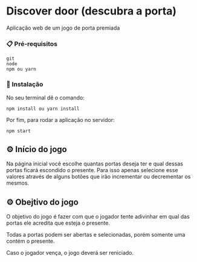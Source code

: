 # Discover door (descubra a porta)

Aplicação web de um jogo de porta premiada

### 📋 Pré-requisitos

```
git
node
npm ou yarn
```

### 🔧 Instalação

No seu terminal dê o comando:

```
npm install ou yarn install
```

Por fim, para rodar a aplicação no servidor:

```
npm start
```

## ⚙️ Início do jogo

Na página inicial você escolhe quantas portas deseja ter e qual dessas portas ficará escondido o presente.
Para isso apenas selecione esse valores através de alguns botões que irão incrementar ou decrementar os mesmos.

## ⚙️ Obejtivo do jogo

O objetivo do jogo é fazer com que o jogador tente adivinhar em qual das portas ele acredita que esteja o presente.

Todas a portas podem ser abertas e selecionadas, porém somente uma contém o presente.

Caso o jogador vença, o jogo deverá ser reniciado.


